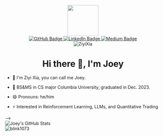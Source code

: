 <div id="header" align="center">
  <img src="https://static.wikia.nocookie.net/smosh/images/e/e1/025Pikachu_OS_anime_4.png/revision/latest/scale-to-width-down/1000?cb=20140725081329" width="100"/>
</div>


<div id="badges" align="center">
  <a href="https://github.com/ZiyiXia">
    <img src="https://img.shields.io/badge/github-%23121011.svg?style=for-the-badge&logo=github&logoColor=white" alt="GitHub Badge"/>
  </a>
  <a href="https://www.linkedin.com/in/ziyixia/">
    <img src="https://img.shields.io/badge/LinkedIn-blue?style=for-the-badge&logo=linkedin&logoColor=white" alt="LinkedIn Badge"/>
  </a>
  <a href="https://medium.com/@zx2325">
    <img src="https://img.shields.io/badge/Medium-12100E?style=for-the-badge&logo=medium&logoColor=white" alt="Medium Badge"/>
  </a>
</div>

<div id="views" align="center">
    <img src="https://komarev.com/ghpvc/?username=ZiyiXia&color=green" alt="ZiyiXia" />
</div>

<h1 align="center">Hi there 👋, I'm Joey</h1>

- 🔭 I'm Ziyi Xia, you can call me Joey.

- 👯 BS&MS in CS major Columbia University, graduated in Dec. 2023.

- 😄 Pronouns: he/him

- ⚡ Interested in Reinforcement Learning, LLMs, and Quantitative Trading

<!--
<div href="https://github.com/ZiyiXia/ZiyiXia">
<img align="center" src="https://github-readme-stats.vercel.app/api/top-langs?username=ZiyiXia&show_icons=true&locale=en&layout=compact" alt="ZiyiXia" />
<!-- <img align="center" src="https://github-readme-stats.vercel.app/api/top-langs/?username=ZiyiXia&langs_count=3" /> -->
</div>
-->

<!-- [![ZiyiXia's GitHub stats](https://github-readme-stats.vercel.app/api?username=ZiyiXia)](https://github.com/anuraghazra/github-readme-stats) -->
<div href="https://github.com/ZiyiXia/ZiyiXia">
<img align="center" src="https://github-readme-stats.vercel.app/api?username=ZiyiXia&show_icons=true&locale=en&layout=compact" alt="Joey's GitHub Stats" />
</div>

<div><img align="center" src="https://github-readme-streak-stats.herokuapp.com/?user=ZiyiXia" alt="blink1073" /></div>
